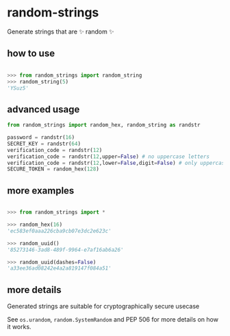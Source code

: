 # random-strings

Generate strings that are ✨ random ✨

## how to use

```python

>>> from random_strings import random_string
>>> random_string(5)
'YSuz5'

```

## advanced usage

```python
from random_strings import random_hex, random_string as randstr

password = randstr(16)
SECRET_KEY = randstr(64)
verification_code = randstr(12)
verification_code = randstr(12,upper=False) # no uppercase letters
verification_code = randstr(12,lower=False,digit=False) # only uppercase letters
SECURE_TOKEN = random_hex(128)

```

## more examples

```python

>>> from random_strings import *

>>> random_hex(16)
'ec583ef0aaa226cba9cb07e3dc2e623c'

>>> random_uuid()
'85273146-3ad8-489f-9964-e7af16ab6a26'

>>> random_uuid(dashes=False)
'a33ee36ad08242e4a2a819147f084a51'
```

## more details

Generated strings are suitable for cryptographically secure usecase

See `os.urandom`, `random.SystemRandom` and PEP 506 for more details on how it works.
